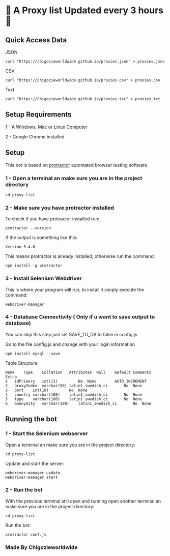 # 🎉 A Proxy list Updated every 3 hours  🎉

## Quick Access Data

JSON

    curl "https://chigozieworldwide.github.io/proxies.json" > proxies.json

CSV

    curl "https://Chigozieworldwide.github.io/proxies.csv" > proxies.csv

Text


    curl "https://Chigozieworldwide.github.io/proxies.txt" > proxies.txt


## Setup Requirements
1 - A Windows, Mac or Linux Computer

2 - Google Chrome installed

## Setup
This bot is based on [protractor](https://www.protractortest.org/#/) automated browser testing software.
### 1 - Open a terminal an make sure you are in the project directory
	cd proxy-list

### 2 - Make sure you have protractor installed
To check if you have protractor installed run:

	protractor --version

If the output is something like this:

	Version 5.4.0

This means protractor is already installed, otherwise run the command:

	npm install -g protractor

### 3 - Install Selenium Webdriver
This is where your program will run, to install it simply execute the command:

	webdriver-manager

### 4 - Database Connectivity ( Only if u want to save output to database)
You can skip this step just set SAVE_TO_DB to false in config.js

Go to the file config.js and change with your login information

	npm install mysql --save
	
Table Structure
		
	Name	Type	Collation	Attributes	Null	Default	Comments	Extra
	1	idPrimary	int(11)			No	None		AUTO_INCREMENT
	2	proxyIndex	varchar(50)	latin1_swedish_ci		No	None		
	3	port	int(10)			No	None		
	4	country	varchar(100)	latin1_swedish_ci		No	None		
	5	type	varchar(100)	latin1_swedish_ci		No	None		
	6	anonymity	varchar(100)	latin1_swedish_ci		No	None	
	

## Running the bot

### 1 - Start the Selenium webserver
Open a terminal an make sure you are in the project directory:
	
	cd proxy-list
	
Update and start the server:

	webdriver-manager update
	webdriver-manager start
	
### 2 - Run the bot
With the previous terminal still open and running open another terminal an make sure you are in the project directory:
	
	cd proxy-list
	
Run the bot:

	protractor conf.js

### Made By Chigozieworldwide
